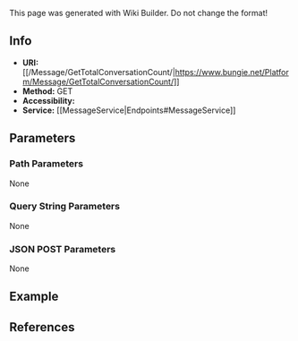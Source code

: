 <span class="wiki-builder">This page was generated with Wiki Builder. Do not change the format!</span>

## Info

* **URI:** [[/Message/GetTotalConversationCount/|https://www.bungie.net/Platform/Message/GetTotalConversationCount/]]
* **Method:** GET
* **Accessibility:** 
* **Service:** [[MessageService|Endpoints#MessageService]]

## Parameters
### Path Parameters
None

### Query String Parameters
None

### JSON POST Parameters
None

## Example


## References
